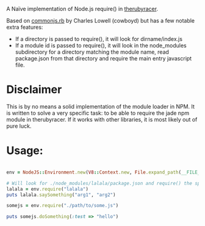 A Naïve implementation of Node.js require() in [therubyracer](https://github.com/cowboyd/therubyracer).

Based on [commonjs.rb](https://github.com/cowboyd/commonjs.rb) by Charles Lowell (cowboyd) but has a few notable extra features:

- If a directory is passed to require(), it will look for dirname/index.js
- If a module id is passed to require(), it will look in the node_modules subdirectory for a directory matching the module name,
  read package.json from that directory and require the main entry javascript file.

# Disclaimer

This is by no means a solid implementation of the module loader in NPM. It is written to solve a very
specific task: to be able to require the jade npm module in therubyracer. If it works with other libraries, 
it is most likely out of pure luck.

# Usage:

```ruby

env = NodeJS::Environment.new(V8::Context.new, File.expand_path(__FILE__))

# Will look for ./node_modules/lalala/package.json and require() the specified main entry file
lalala = env.require("lalala")
puts lalala.saySomething("arg1", "arg2")

somejs = env.require("./path/to/some.js")

puts somejs.doSomething(:test => "hello")

```